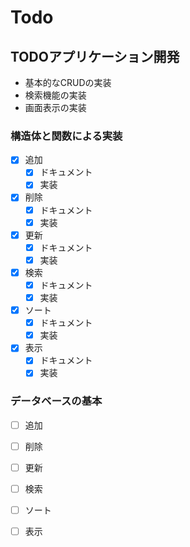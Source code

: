 # Todo

## TODOアプリケーション開発

- 基本的なCRUDの実装
- 検索機能の実装
- 画面表示の実装

### 構造体と関数による実装

- [x] 追加
  - [x] ドキュメント
  - [x] 実装
- [x] 削除
  - [x] ドキュメント
  - [x] 実装
- [x] 更新
  - [x] ドキュメント
  - [x] 実装
- [x] 検索
  - [x] ドキュメント
  - [x] 実装
- [x] ソート
  - [x] ドキュメント
  - [x] 実装
- [x] 表示
  - [x] ドキュメント
  - [x] 実装

### データベースの基本

- [ ] 追加
- [ ] 削除
- [ ] 更新
- [ ] 検索
- [ ] ソート
- [ ] 表示
  